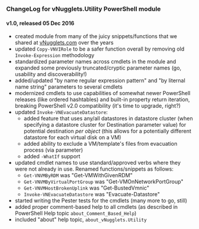 ### ChangeLog for vNugglets.Utility PowerShell module

#### v1.0, released 05 Dec 2016

- created module from many of the juicy snippets/functions that we shared at [vNugglets.com](http://vNugglets.com) over the years
- updated `Copy-VNVIRole` to be a safer function overall by removing old `Invoke-Expression` methodology
- standardized parameter names across cmdlets in the module and expanded some previously truncated/cryptic parameter names (go, usability and discoverability!)
- added/updated "by name regular expression pattern" and "by liternal name string" parameters to several cmdlets
- modernized cmdlets to use capabilities of somewhat newer PowerShell releases (like ordered hashtables) and built-in property return iteration, breaking PowerShell v2.0 compatibility (it's time to upgrade, right?)
- updated `Invoke-VNEvacuateDatastore`:  
  - added feature that uses any/all datastores in datastore cluster (when specifying a datastore cluster for Destination parameter value) for potential destination _per object_ (this allows for a potentially different datastore for each virtual disk on a VM)
  - added ability to exclude a VM/template's files from evacuation process (via parameter)
  - added `-WhatIf` support
- updated cmdlet names to use standard/approved verbs where they were not already in use. Renamed functions/snippets as follows:  
  - `Get-VNVMByRDM` was "Get-VMWithGivenRDM"
  - `Get-VNVMByVirtualPortGroup` was "Get-VMOnNetworkPortGroup"
  - `Get-VNVMHostBrokenUplink` was "Get-BustedVmnic"
  - `Invoke-VNEvacuateDatastore` was "Evacuate-Datastore"
- started writing the Pester tests for the cmdlets (many more to go, still)
- added proper comment-based help to all cmdlets (as described in PowerShell Help topic `about_Comment_Based_Help`)
- included "about" help topic, `about_vNugglets.Utility`

